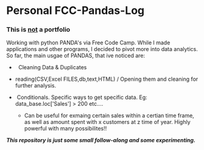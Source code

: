 # Personal FCC-Pandas-Log

### This is <u>not</u> a portfolio

Working with python PANDA's via Free Code Camp. While I made applications and other programs, I decided to pivot more into data analytics. So far, the main usgae of PANDAS, that ive noticed are:

-   Cleaning Data & Duplicates

- reading(CSV,Excel FILES,db,text,HTML) / Opening them and cleaning for further analysis.

-  Conditionals. Specific ways to get specific data. Eg: data_base.loc['Sales'] > 200 etc....
  
  - Can be useful for exmaing certain sales within  a certian time frame, as well as amount spent with x customers at z time of year. Highly powerful with many possibilites!!

***This repository is just some small follow-along and some experimenting.***


